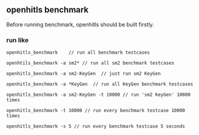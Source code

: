 ## openhitls benchmark

Before running benchmark, openhitls should be built firstly.

### 

### run like 
```
openhitls_benchmark    // run all benchmark testcases

openhtils_benchmark -a sm2* // run all sm2 benchmark testcases

openhitls_benchmark -a sm2-KeyGen  // just run sm2 KeyGen

openhitls_benchmark -a *KeyGen  // run all KeyGen benchmark testcases

openhitls_benchmark -a sm2-KeyGen -t 10000 // run 'sm2 KeyGen' 10000 times

openhitls_benchmark -t 10000 // run every benchmark testcase 10000 times

openhitls_benchmark -s 5 // run every benchmark testcase 5 seconds
```